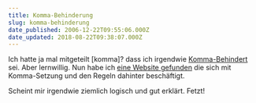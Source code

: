 ```yaml
---
title: Komma-Behinderung
slug: komma-behinderung
date_published: 2006-12-22T09:55:06.000Z
date_updated: 2018-08-22T09:38:07.000Z
---
```


Ich hatte ja mal mitgeteilt [komma]? dass ich irgendwie [Komma-Behindert](__GHOST_URL__/30/ich-bin-komma-behindert/) sei. Aber lernwillig. Nun habe ich [eine Website gefunden](http://www.zum.de/Faecher/Materialien/dittrich/Kommas/Theorie_Kommasetzung.htm) die sich mit Komma-Setzung und den Regeln dahinter beschäftigt.

Scheint mir irgendwie ziemlich logisch und gut erklärt. Fetzt!
